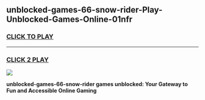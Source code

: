 
## unblocked-games-66-snow-rider-Play-Unblocked-Games-Online-01nfr
<h3>
<a href="https://premium76.site?title=unblocked-games-66-snow-rider&ref=25A">CLICK TO PLAY</a></h3>
<hr>

<h3>
<a href="https://premium76.site?title=unblocked-games-66-snow-rider&ref=25A">CLICK 2 PLAY</a>
  
</h3>

<a href="https://premium76.site?title=unblocked-games-66-snow-rider&ref=25A"><img src="https://clearcache.store/games.png"></a>


**unblocked-games-66-snow-rider games unblocked: Your Gateway to Fun and Accessible Online Gaming**
